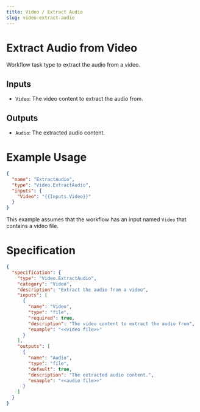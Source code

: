 ```yaml
---
title: Video / Extract Audio
slug: video-extract-audio
---
```


# Extract Audio from Video

Workflow task type to extract the audio from a video.

## Inputs

- `Video`: The video content to extract the audio from.

## Outputs

- `Audio`: The extracted audio content.

# Example Usage

```json
{
  "name": "ExtractAudio",
  "type": "Video.ExtractAudio",
  "inputs": {
    "Video": "{{Inputs.Video}}"
  }
}
```

This example assumes that the workflow has an input named `Video` that contains a video file.

# Specification

```json
{
  "specification": {
    "type": "Video.ExtractAudio",
    "category": "Video",
    "description": "Extract the audio from a video",
    "inputs": [
      {
        "name": "Video",
        "type": "file",
        "required": true,
        "description": "The video content to extract the audio from",
        "example": "<<video file>>"
      }
    ],
    "outputs": [
      {
        "name": "Audio",
        "type": "file",
        "default": true,
        "description": "The extracted audio content.",
        "example": "<<audio file>>"
      }
    ]
  }
}
```
